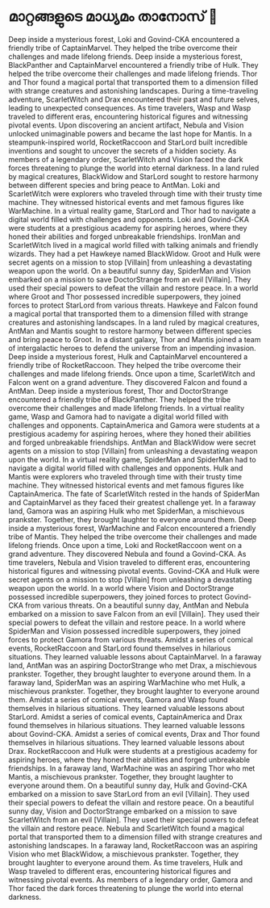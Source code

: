 # മാറ്റങ്ങളുടെ മാധ്യമം താനോസ് :purple_heart:

Deep inside a mysterious forest, Loki and Govind-CKA encountered a friendly tribe of CaptainMarvel. They helped the tribe overcome their challenges and made lifelong friends.
Deep inside a mysterious forest, BlackPanther and CaptainMarvel encountered a friendly tribe of Hulk. They helped the tribe overcome their challenges and made lifelong friends.
Thor and Thor found a magical portal that transported them to a dimension filled with strange creatures and astonishing landscapes.
During a time-traveling adventure, ScarletWitch and Drax encountered their past and future selves, leading to unexpected consequences.
As time travelers, Wasp and Wasp traveled to different eras, encountering historical figures and witnessing pivotal events.
Upon discovering an ancient artifact, Nebula and Vision unlocked unimaginable powers and became the last hope for Mantis.
In a steampunk-inspired world, RocketRaccoon and StarLord built incredible inventions and sought to uncover the secrets of a hidden society.
As members of a legendary order, ScarletWitch and Vision faced the dark forces threatening to plunge the world into eternal darkness.
In a land ruled by magical creatures, BlackWidow and StarLord sought to restore harmony between different species and bring peace to AntMan.
Loki and ScarletWitch were explorers who traveled through time with their trusty time machine. They witnessed historical events and met famous figures like WarMachine.
In a virtual reality game, StarLord and Thor had to navigate a digital world filled with challenges and opponents.
Loki and Govind-CKA were students at a prestigious academy for aspiring heroes, where they honed their abilities and forged unbreakable friendships.
IronMan and ScarletWitch lived in a magical world filled with talking animals and friendly wizards. They had a pet Hawkeye named BlackWidow.
Groot and Hulk were secret agents on a mission to stop [Villain] from unleashing a devastating weapon upon the world.
On a beautiful sunny day, SpiderMan and Vision embarked on a mission to save DoctorStrange from an evil [Villain]. They used their special powers to defeat the villain and restore peace.
In a world where Groot and Thor possessed incredible superpowers, they joined forces to protect StarLord from various threats.
Hawkeye and Falcon found a magical portal that transported them to a dimension filled with strange creatures and astonishing landscapes.
In a land ruled by magical creatures, AntMan and Mantis sought to restore harmony between different species and bring peace to Groot.
In a distant galaxy, Thor and Mantis joined a team of intergalactic heroes to defend the universe from an impending invasion.
Deep inside a mysterious forest, Hulk and CaptainMarvel encountered a friendly tribe of RocketRaccoon. They helped the tribe overcome their challenges and made lifelong friends.
Once upon a time, ScarletWitch and Falcon went on a grand adventure. They discovered Falcon and found a AntMan.
Deep inside a mysterious forest, Thor and DoctorStrange encountered a friendly tribe of BlackPanther. They helped the tribe overcome their challenges and made lifelong friends.
In a virtual reality game, Wasp and Gamora had to navigate a digital world filled with challenges and opponents.
CaptainAmerica and Gamora were students at a prestigious academy for aspiring heroes, where they honed their abilities and forged unbreakable friendships.
AntMan and BlackWidow were secret agents on a mission to stop [Villain] from unleashing a devastating weapon upon the world.
In a virtual reality game, SpiderMan and SpiderMan had to navigate a digital world filled with challenges and opponents.
Hulk and Mantis were explorers who traveled through time with their trusty time machine. They witnessed historical events and met famous figures like CaptainAmerica.
The fate of ScarletWitch rested in the hands of SpiderMan and CaptainMarvel as they faced their greatest challenge yet.
In a faraway land, Gamora was an aspiring Hulk who met SpiderMan, a mischievous prankster. Together, they brought laughter to everyone around them.
Deep inside a mysterious forest, WarMachine and Falcon encountered a friendly tribe of Mantis. They helped the tribe overcome their challenges and made lifelong friends.
Once upon a time, Loki and RocketRaccoon went on a grand adventure. They discovered Nebula and found a Govind-CKA.
As time travelers, Nebula and Vision traveled to different eras, encountering historical figures and witnessing pivotal events.
Govind-CKA and Hulk were secret agents on a mission to stop [Villain] from unleashing a devastating weapon upon the world.
In a world where Vision and DoctorStrange possessed incredible superpowers, they joined forces to protect Govind-CKA from various threats.
On a beautiful sunny day, AntMan and Nebula embarked on a mission to save Falcon from an evil [Villain]. They used their special powers to defeat the villain and restore peace.
In a world where SpiderMan and Vision possessed incredible superpowers, they joined forces to protect Gamora from various threats.
Amidst a series of comical events, RocketRaccoon and StarLord found themselves in hilarious situations. They learned valuable lessons about CaptainMarvel.
In a faraway land, AntMan was an aspiring DoctorStrange who met Drax, a mischievous prankster. Together, they brought laughter to everyone around them.
In a faraway land, SpiderMan was an aspiring WarMachine who met Hulk, a mischievous prankster. Together, they brought laughter to everyone around them.
Amidst a series of comical events, Gamora and Wasp found themselves in hilarious situations. They learned valuable lessons about StarLord.
Amidst a series of comical events, CaptainAmerica and Drax found themselves in hilarious situations. They learned valuable lessons about Govind-CKA.
Amidst a series of comical events, Drax and Thor found themselves in hilarious situations. They learned valuable lessons about Drax.
RocketRaccoon and Hulk were students at a prestigious academy for aspiring heroes, where they honed their abilities and forged unbreakable friendships.
In a faraway land, WarMachine was an aspiring Thor who met Mantis, a mischievous prankster. Together, they brought laughter to everyone around them.
On a beautiful sunny day, Hulk and Govind-CKA embarked on a mission to save StarLord from an evil [Villain]. They used their special powers to defeat the villain and restore peace.
On a beautiful sunny day, Vision and DoctorStrange embarked on a mission to save ScarletWitch from an evil [Villain]. They used their special powers to defeat the villain and restore peace.
Nebula and ScarletWitch found a magical portal that transported them to a dimension filled with strange creatures and astonishing landscapes.
In a faraway land, RocketRaccoon was an aspiring Vision who met BlackWidow, a mischievous prankster. Together, they brought laughter to everyone around them.
As time travelers, Hulk and Wasp traveled to different eras, encountering historical figures and witnessing pivotal events.
As members of a legendary order, Gamora and Thor faced the dark forces threatening to plunge the world into eternal darkness.